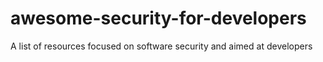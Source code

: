 # awesome-security-for-developers
A list of resources focused on software security and aimed at developers
